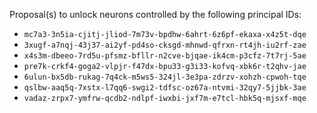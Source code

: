 Proposal(s) to unlock neurons controlled by the following principal IDs:

* `mc7a3-3n5ia-cjitj-jliod-7m73v-bpdhw-6ahrt-6z6pf-ekaxa-x4z5t-dqe`
* `3xugf-a7nqj-43j37-ai2yf-pd4so-cksgd-mhnwd-qfrxn-rt4jh-iu2rf-zae`
* `x4s3m-dbeeo-7rd5u-pfsmz-bfllr-n2cve-bjqae-ik4cm-p3cfz-7t7rj-5ae`
* `pre7k-crkf4-goga2-vlpjr-f47dx-bpu33-g3i33-kofvq-xbk6r-t2qhv-jae`
* `6ulun-bx5db-rukag-7q4ck-m5ws5-324jl-3e3pa-zdrzv-xohzh-cpwoh-tqe`
* `qslbw-aaq5q-7xstx-l7qq6-swgi2-tdfsc-oz67a-ntvmi-32qy7-5jjbk-3ae`
* `vadaz-zrpx7-ymfrw-qcdb2-ndlpf-iwxbi-jxf7m-e7tcl-hbk5q-mjsxf-mqe`
